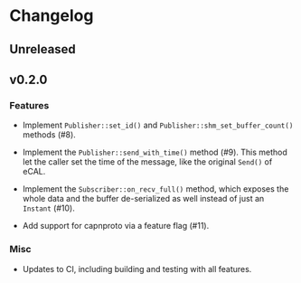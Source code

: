 # Changelog

## Unreleased

## v0.2.0

### Features

- Implement `Publisher::set_id()` and `Publisher::shm_set_buffer_count()` methods (#8).

- Implement the `Publisher::send_with_time()` method (#9). This method let the caller set the time of the message, like the original `Send()` of eCAL.

- Implement the `Subscriber::on_recv_full()` method, which exposes the whole data and the buffer de-serialized as well instead of just an `Instant` (#10).

- Add support for capnproto via a feature flag (#11).

### Misc
- Updates to CI, including building and testing with all features.
